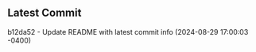
## Latest Commit
b12da52 - Update README with latest commit info (2024-08-29 17:00:03 -0400) <Yunxi-Zhou>
